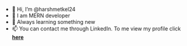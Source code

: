 - 👋 Hi, I’m @harshmetkel24
- 👀 I am MERN developer
- 🌱 Always learning something new
- 📫 You can contact me through LinkedIn. To me view my profile click **[here]('https://www.linkedin.com/in/harshkumar-metkel-9a44731b6.')**

<!---
harshmetkel24/harshmetkel24 is a ✨ special ✨ repository because its `README.md` (this file) appears on your GitHub profile.
You can click the Preview link to take a look at your changes.
--->
